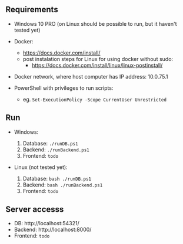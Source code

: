 ## Requirements

- Windows 10 PRO (on Linux should be possible to run, but it haven't tested yet)

- Docker:
    * https://docs.docker.com/install/
    * post instalation steps for Linux for using docker without sudo:
        * https://docs.docker.com/install/linux/linux-postinstall/
        
- Docker network, where host computer has IP address: 10.0.75.1

- PowerShell with privileges to run scripts:
    * eg. `Set-ExecutionPolicy -Scope CurrentUser Unrestricted`

   
## Run

- Windows:
    1. Database: `./runDB.ps1`
    2. Backend: `./runBackend.ps1`
    3. Frontend: `todo`

- Linux (not tested yet):
    1. Database: `bash ./runDB.ps1`
    2. Backend: `bash ./runBackend.ps1`
    3. Frontend: `todo`


## Server accesss
- DB: http://localhost:54321/
- Backend: http://localhost:8000/
- Frontend: `todo`
